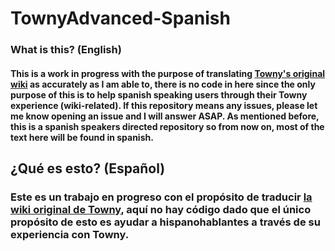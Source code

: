 # TownyAdvanced-Spanish
### What is this? (English)
#### This is a work in progress with the purpose of translating [Towny's original wiki](https://github.com/TownyAdvanced/Towny/wiki/) as accurately as I am able to, there is no code in here since the only purpose of this is to help spanish speaking users through their Towny experience (wiki-related). If this repository means any issues, please let me know opening an issue and I will answer ASAP. As mentioned before, this is a spanish speakers directed repository so from now on, most of the text here will be found in spanish.

## ¿Qué es esto? (Español)
### Este es un trabajo en progreso con el propósito de traducir [la wiki original de Towny](https://github.com/TownyAdvanced/Towny/wiki/), aquí no hay código dado que el único propósito de esto es ayudar a hispanohablantes a través de su experiencia con Towny.
